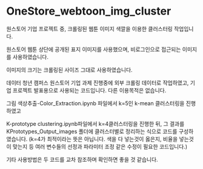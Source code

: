 # OneStore_webtoon_img_cluster

원스토어 기업 프로젝트 중, 크롤링된 웹툰 이미지 색깔을 이용한 클러스터링 작업입니다.

원스토어 웹툰 상단에 공개된 표지 이미지를 사용했으며, 비로그인으로 접근되는 이미지를 사용하였습니다.

이미지의 크기는 크롤링된 사이즈 그대로 사용하였습니다.

데이터 청년 캠퍼스 원스토어 기업 과제 진행중에 외부 크롤링 데이터로 작업하였고, 기업 프로젝트 발표용으로 사용되는 코드입니다. 다른 이용목적은 없습니다.

그림 색상추출-Color_Extraction.ipynb 파일에서 k=5인 k-mean 클러스터링을 진행하였고

K-prototype clustering.ipynb파일에서 k=4클러스터링을 진행한 뒤, 그 결과를 KPrototypes_Output_images 폴더에 클러스터별로 정리하는 식으로 코드를 구성하였습니다.
(k=4가 최적이라는 뜻은 아닙니다. 색을 다 넣는것이 옳은지, 비율을 넣는것이 맞는지 등 여러 변수들의 선정과 파라미터 조정 같은 수정이 필요한 코드입니다.)

기타 사용방법은 두 코드를 교차 참조하며 확인하면 좋을 것 같습니다.


